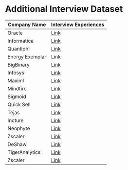# Additional Interview Dataset

| Company Name    | Interview Experiences                                                                           |
| --------------- | --------------------------------------------------------------------------------------------    |
| Oracle          | [Link](https://drive.google.com/drive/folders/1Zcyb_05V3ALPdUK2OlSCQCxuDVUqQehF?usp=sharing)    |
| Informatica     | [Link](https://drive.google.com/drive/folders/1LQsvjXYfEXsil0JK5LBhravIgvc3kO91?usp=sharing)    |
| Quantiphi       | [Link](https://drive.google.com/drive/folders/165LdxOweqmGEyBDEw7gTqh8oCSpK143N?usp=sharing)    |
| Energy Exemplar | [Link](https://drive.google.com/drive/folders/11HVZSejxZiMXkJiUZ_OyDUR5bWo52mmO?usp=sharing)    |
| BigBinary       | [Link](https://drive.google.com/drive/folders/1jFFycuR_LNXcGL0g4rKIe2NoJ_DcyZuI?usp=sharing)    |
| Infosys         | [Link](https://drive.google.com/drive/folders/12_0mYQk4rT3lrA0Iyu1WOwJXEl6k0bL1?usp=sharing)    |
| Maximl          | [Link](https://drive.google.com/drive/folders/12ve7ceMo6g4SF4bKv0IRNFKY27JoRj27?usp=sharing)    |
| Mindfire        | [Link](https://drive.google.com/drive/folders/1NqlWc-JzDPfJhERg5zMRGgMTkvE6baQb?usp=sharing)    |
| Sigmoid         | [Link](https://drive.google.com/drive/folders/1T-2qadjhgqyqIcMdfa4MwH7EvKNQXLkp?usp=sharing)    |
| Quick Sell      | [Link](https://drive.google.com/drive/folders/1uOe-E5l3fogVdeeLP1feBhnOXKKowuTI?usp=sharing)    |
| Tejas           | [Link](https://drive.google.com/drive/folders/1Jd5XnvSSl5y7Im2Dru8toMEWG9zzsdx8?usp=sharing)    |
| Incture         | [Link](https://drive.google.com/drive/folders/1K1h4wPTt0O5OwuFewf2C2QIDOMcSUydu?usp=sharing)    |
| Neophyte        | [Link](https://drive.google.com/drive/folders/13UgJZSlgvCFdzKttBPlnZ1r1D5QDVRAG?usp=sharing)    |
| Zscaler         | [Link](https://drive.google.com/drive/folders/1FwGS23aUTJ7KB1WqQKQgRI8k8q_qyjeb?usp=sharing)    |
| DeShaw          | [Link](https://drive.google.com/drive/folders/1NnhWWjnom6p8saQaASMtNk_QOnI55WEM?usp=drive_link) |
| TigerAnalytics  | [Link](https://drive.google.com/drive/folders/1MdaBD-jGfCRQMScSDlcWX_hxxRxasnBM?usp=drive_link) |
| Zscaler         | [Link](https://drive.google.com/drive/folders/1FwGS23aUTJ7KB1WqQKQgRI8k8q_qyjeb?usp=drive_link) |